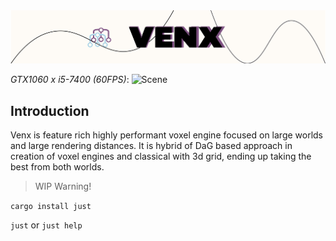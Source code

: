 <img src="assets/venx-splash.png" alt="Venx" />


_GTX1060 x i5-7400 (60FPS)_:
<img src="assets/Screenshot_realistic.png" alt="Scene" />


## Introduction
Venx is feature rich highly performant voxel engine focused on large worlds and large rendering distances. It is hybrid of DaG based approach in creation of voxel engines and classical with 3d grid, ending up taking the best from both worlds.

> WIP Warning!

`cargo install just`

`just` or `just help`
